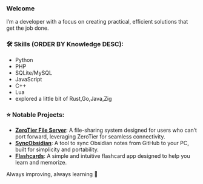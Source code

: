 ### Welcome
I’m a developer with a focus on creating practical, efficient solutions that get the job done.

### 🛠️ Skills (ORDER BY Knowledge DESC):  
- Python
- PHP
- SQLite/MySQL
- JavaScript
- C++
- Lua
- explored a little bit of Rust,Go,Java,Zig

### ⭐ Notable Projects:
- **[ZeroTier File Server](https://github.com/zorp52/zerotier-fileserver)**: A file-sharing system designed for users who can’t port forward, leveraging ZeroTier for seamless connectivity.
- **[SyncObsidian](https://github.com/zorp52/syncObsidian)**: A tool to sync Obsidian notes from GitHub to your PC, built for simplicity and portability.
- **[Flashcards](https://github.com/zorp52/flashcards)**: A simple and intuitive flashcard app designed to help you learn and memorize.

Always improving, always learning 🚀
